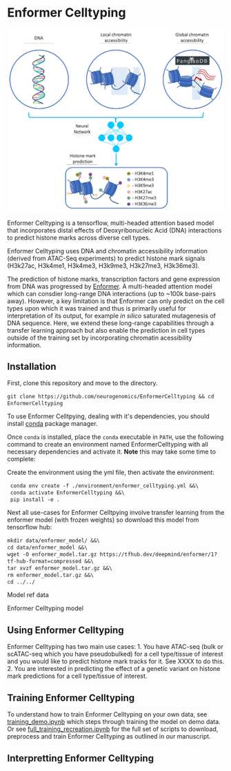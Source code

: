 # Enformer Celltyping

[<img src="./EnformerCelltyping.png" width="600" />](./EnformerCelltyping.png)

Enformer Celltyping is a tensorflow, multi-headed attention based model that
incorporates distal effects of Deoxyribonucleic Acid (DNA) interactions to 
predict histone marks across diverse cell types.

Enformer Celltyping uses DNA and chromatin accessibility information (derived 
from ATAC-Seq experiments) to predict histone mark signals (H3k27ac, H3k4me1,
H3k4me3, H3k9me3, H3k27me3, H3k36me3).

The prediction of histone marks, transcription factors and gene expression from
DNA was progressed by [Enformer](https://www.nature.com/articles/s41592-021-01252-x).
A multi-headed attention model which can consdier long-range DNA interactions
(up to ~100k base-pairs away). However, a key limitation is that Enformer can
only predict on the cell types upon which it was trained and thus is primarily 
useful for interpretation of its output, for example _in silico_ saturated
mutagenesis of DNA sequence. Here, we extend these long-range capabilities 
through a transfer learning approach but also enable the prediction 
in cell types outside of the training set by incorporating chromatin acessibility
information.


## Installation

First, clone this repository and move to the directory.

```
git clone https://github.com/neurogenomics/EnformerCelltyping && cd EnformerCelltyping
```

To use Enformer Celltpying, dealing with it's dependencies, you should install 
[conda](https://docs.conda.io/en/latest/) package manager.

Once `conda` is installed, place the `conda` executable in `PATH`, use the following 
command to create an environment named EnformerCelltyping with all necessary 
dependencies and activate it. **Note** this may take some time to complete:

Create the environment using the yml file, then activate the 
environment:

```
 conda env create -f ./environment/enformer_celltyping.yml &&\
 conda activate EnformerCelltyping &&\
 pip install -e .
```

Next all use-cases for Enformer Celltpying involve transfer learning from the enformer 
model (with frozen weights) so download this model from tensorflow hub:

```
mkdir data/enformer_model/ &&\
cd data/enformer_model &&\
wget -O enformer_model.tar.gz https://tfhub.dev/deepmind/enformer/1?tf-hub-format=compressed &&\
tar xvzf enformer_model.tar.gz &&\
rm enformer_model.tar.gz &&\
cd ../../
```

Model ref data

Enformer Celltyping model

## Using Enformer Celltyping

Enformer Celltyping has two main use cases:
    1. You have ATAC-seq (bulk or scATAC-seq which you have pseudobulked) for
    a cell type/tissue of interest and you would like to predict histone mark 
    tracks for it. See XXXX to do this.
    2. You are interested in predicting the effect of a genetic variant on 
    histone mark predictions for a cell type/tissue of interest.
    
    
## Training Enformer Celltyping

To understand how to train Enformer Celltyping on your own data, see 
[training_demo.ipynb](https://github.com/neurogenomics/EnformerCelltyping/blob/master/training_demo.ipynb) 
which steps through training the model on demo data. Or see 
[full_training_recreation.ipynb](https://github.com/neurogenomics/EnformerCelltyping/blob/master/full_training_recreation.ipynb) for the full set of scripts to download, preprocess and
train Enformer Celltyping as outlined in our manuscript.


## Interpretting Enformer Celltyping    





